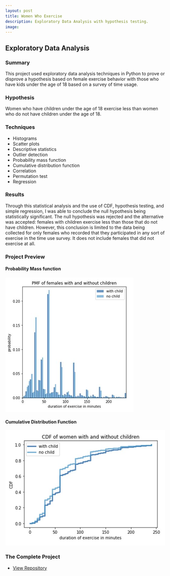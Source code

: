 ```yaml
---
layout: post
title: Women Who Exercise
description: Exploratory Data Analysis with hypothesis testing.
image:
---
```




## Exploratory Data Analysis

### Summary
This project used exploratory data analysis techniques in Python to prove or disprove a hypothesis based on female exercise behavior with those who have kids under the age of 18 based on a survey of time usage.

### Hypothesis
Women who have children under the age of 18 exercise less than women who do not have children under the age of 18.

### Techniques
* Histograms
* Scatter plots
* Descriptive statistics
* Outlier detection
* Probability mass function
* Cumulative distribution function
* Correlation
* Permutation test
* Regression

### Results
Through this statistical analysis and the use of CDF, hypothesis testing, and simple regression, I was able to conclude the null hypothesis being statistically significant. The null hypothesis was rejected and the alternative was accepted: females with children exercise less than those that do not have children. However, this conclusion is limited to the data being collected for only females who recorded that they participated in any sort of exercise in the time use survey. It does not include females that did not exercise at all.

### Project Preview
#### Probability Mass function
![PMF](/assets/images/exercise_pmf.JPG)

#### Cumulative Distribution Function
![CDF](/assets/images/exercise_cdf.jpg)

### The Complete Project
<section id="Repository">
	<div class="inner">
    <ul class="actions fit small">
      <li><a href="https://github.com/Torreylee1028/Women-Who-Exercise" target="_blank" class="button small">View Repository</a></li>
    </ul>
	</div>
</section>
